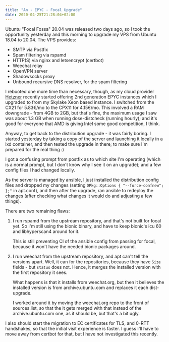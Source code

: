 ```yaml
---
title: "An - EPYC - Focal Upgrade"
date: 2020-04-25T21:28:04+02:00
---
```


Ubuntu "Focal Fossa" 20.04 was released two days ago, so I took the opportunity yesterday
and this morning to upgrade my VPS from Ubuntu 18.04 to 20.04. The VPS provides:

- SMTP via Postfix
- Spam filtering via rspamd
- HTTP(S) via nginx and letsencrypt (certbot)
- Weechat relay
- OpenVPN server
- Shadowsocks proxy
- Unbound recursive DNS resolver, for the spam filtering

I rebooted one more time than necessary, though, as my cloud provider
[Hetzner](https://www.hetzner.de/cloud)
recently started offering 2nd generation EPYC instances which I upgraded to
from my Skylake Xeon based instance. I switched from the CX21 for 5.83€/mo
to the CPX11 for 4.15€/mo. This involved a RAM downgrade - from 4GB to 2GB,
but that's fine, the maximum usage I saw was about 1.3 GB when running
dose-distcheck (running hourly); and it's good for everyone that AMD is
giving Intel some good competition, I think.

Anyway, to get back to the distribution upgrade - it was fairly boring. I
started yesterday by taking a copy of the server and launching it locally
in a lxd container, and then tested the upgrade in there; to make sure I'm
prepared for the real thing :)

I got a confusing prompt from postfix as to which site I'm operating
(which is a normal prompt, but I don't know why I see it on an upgrade);
and a few config files I had changed locally.

As the server is managed by ansible, I just installed the distribution
config files and dropped my changes (setting `DPkg::Options { "--force-confnew"; };"` in apt.conf),
and then after the upgrade, ran ansible to redeploy the changes (after checking
what changes it would do and adjusting a few things).

There are two remaining flaws:

1. I run rspamd from the upstream repository, and that's not built for focal
   yet. So I'm still using the bionic binary, and have to keep bionic's icu 60
   and libhyperscan4 around for it.

   This is still preventing CI of the ansible config from passing for focal,
   because it won't have the needed bionic packages around.

2. I run weechat from the upstream repository, and apt can't tell the versions
   apart. Well, it can for the repositories, because they have `Size` fields -
   but `status` does not. Hence, it merges the installed version with the
   first repository it sees.

   What happens is that it installs from weechat.org, but then it believes the installed version
   is from archive.ubuntu.com and replaces it each dist-upgrade.

   I worked around it by moving the weechat.org repo to the front of sources.list,
   so that the it gets merged with that instead of the archive.ubuntu.com one, as
   it should be, but that's a bit ugly.

I also should start the migration to EC certificates for TLS, and 0-RTT handshakes,
so that the initial visit experience is faster. I guess I'll have to move away
from certbot for that, but I have not investigated this recently.
